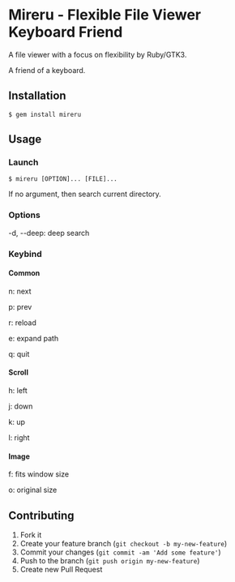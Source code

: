 # Mireru - Flexible File Viewer Keyboard Friend

A file viewer with a focus on flexibility by Ruby/GTK3.

A friend of a keyboard.

## Installation

    $ gem install mireru

## Usage

### Launch

    $ mireru [OPTION]... [FILE]...

If no argument, then search current directory.

### Options

-d, --deep: deep search

### Keybind

#### Common

n: next

p: prev

r: reload

e: expand path

q: quit

#### Scroll

h: left

j: down

k: up

l: right

#### Image

f: fits window size

o: original size

## Contributing

1. Fork it
2. Create your feature branch (`git checkout -b my-new-feature`)
3. Commit your changes (`git commit -am 'Add some feature'`)
4. Push to the branch (`git push origin my-new-feature`)
5. Create new Pull Request
